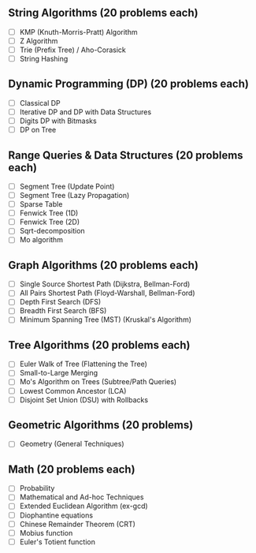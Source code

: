 ## String Algorithms (20 problems each)

- [ ]  KMP (Knuth-Morris-Pratt) Algorithm
- [ ]  Z Algorithm
- [ ]  Trie (Prefix Tree) / Aho-Corasick
- [ ]  String Hashing

## Dynamic Programming (DP) (20 problems each)

- [ ]  Classical DP
- [ ]  Iterative DP and DP with Data Structures
- [ ]  Digits DP with Bitmasks
- [ ]  DP on Tree

## Range Queries & Data Structures (20 problems each)

- [ ]  Segment Tree (Update Point)
- [ ]  Segment Tree (Lazy Propagation)
- [ ]  Sparse Table
- [ ]  Fenwick Tree (1D)
- [ ]  Fenwick Tree (2D)
- [ ]  Sqrt-decomposition
- [ ]  Mo algorithm

## Graph Algorithms (20 problems each)

- [ ]  Single Source Shortest Path (Dijkstra, Bellman-Ford)
- [ ]  All Pairs Shortest Path (Floyd-Warshall, Bellman-Ford)
- [ ]  Depth First Search (DFS)
- [ ]  Breadth First Search (BFS)
- [ ]  Minimum Spanning Tree (MST) (Kruskal's Algorithm)

## Tree Algorithms (20 problems each)

- [ ]  Euler Walk of Tree (Flattening the Tree)
- [ ]  Small-to-Large Merging
- [ ]  Mo's Algorithm on Trees (Subtree/Path Queries)
- [ ]  Lowest Common Ancestor (LCA)
- [ ]  Disjoint Set Union (DSU) with Rollbacks

## Geometric Algorithms (20 problems)

- [ ]  Geometry (General Techniques)

## Math (20 problems each)

- [ ]  Probability
- [ ]  Mathematical and Ad-hoc Techniques
- [ ]  Extended Euclidean Algorithm (ex-gcd)
- [ ]  Diophantine equations
- [ ]  Chinese Remainder Theorem (CRT)
- [ ]  Mobius function
- [ ]  Euler's Totient function
